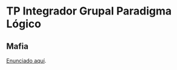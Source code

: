 # TP Integrador Grupal Paradigma Lógico
## Mafia

[Enunciado aquí](https://docs.google.com/document/d/1brkOu4GNBPd7PoBJWWmmXV0r9ie-PWl11B7903MEBo0).
